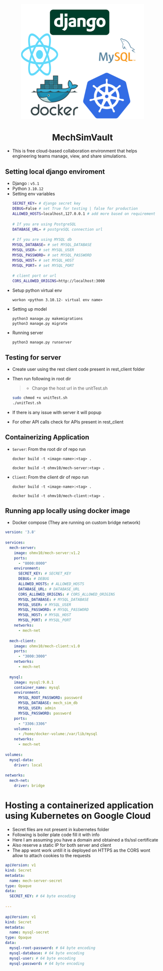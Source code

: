 <center>

<!-- |||||
|-|-|-|-|
| <img src="./readme_img/mysql-logo.svg" width=600/> | <img src="./readme_img/Django-Logo.png" width=1000/> | <img src="./readme_img/docker.svg" width=500/> | <img src="./readme_img/react-2.svg" width=500 /> | -->
<img src="./readme_img/mech.svg" width=400/>

# MechSimVault

</center>

- This is free cloud-based collaboration environment that helps engineering teams manage, view, and share simulations.

## Setting local django enviroment
- Django : `v5.1`
- Python `3.10.12`
- Setting env variables
  ```sh
  SECRET_KEY= # django secret key
  DEBUG=False # set True for testing | false for production
  ALLOWED_HOSTS=localhost,127.0.0.1 # add more based on requirement

  # If you are using PostgreSQL
  DATABASE_URL= # postgreSQL connection url

  # If you are using MYSQL db
  MYSQL_DATABASE= # set MYSQL_DATABASE
  MYSQL_USER= # set MYSQL_USER
  MYSQL_PASSWORD= # set MYSQL_PASSWORD
  MYSQL_HOST= # set MYSQL_HOST
  MYSQL_PORT= # set MYSQL_PORT

  # client port or url 
  CORS_ALLOWED_ORIGINS=http://localhost:3000
  ```
- Setup python virtual env 
  ```
  workon <python 3.10.12- virtual env name>
  ```
- Setting up model
  ```
  python3 manage.py makemigrations
  python3 manage.py migrate
  ```
- Running server
  ```
  python3 manage.py runserver
  ```

## Testing for server
- Create user using the rest client code present in rest_client folder
- Then run following in root dir
  > - Change the host url in the unitTest.sh 
 
  ```bash
  sudo chmod +x unitTest.sh
  ./unitTest.sh
  ```
- If there is any issue with server it will popup
- For other API calls check for APIs present in rest_client

## Containerizing Application
- `Server`: From the root dir of repo run
  ```
  docker build -t <image-name>:<tag> .
  ```
  ```
  docker build -t ohmv10/mech-server:<tag> .
  ```
- `Client`: From the client dir of repo run
  ```
  docker build -t <image-name>:<tag> .
  ```
  ```
  docker build -t ohmv10/mech-client:<tag> .
  ```
  
## Running app locally using docker image 
- Docker compose (They are running on custom bridge network)
```yaml
version: '3.8'

services:
  mech-server:
    image: ohmv10/mech-server:v1.2
    ports:
      - "8000:8000"
    environment:
      SECRET_KEY: # SECRET_KEY 
      DEBUG: # DEBUG 
      ALLOWED_HOSTS: # ALLOWED_HOSTS 
      DATABASE_URL: # DATABASE_URL 
      CORS_ALLOWED_ORIGINS: # CORS_ALLOWED_ORIGINS 
      MYSQL_DATABASE: # MYSQL_DATABASE 
      MYSQL_USER: # MYSQL_USER 
      MYSQL_PASSWORD: # MYSQL_PASSWORD 
      MYSQL_HOST: # MYSQL_HOST 
      MYSQL_PORT: # MYSQL_PORT 
    networks:
      - mech-net

  mech-client:
    image: ohmv10/mech-client:v1.0
    ports:
      - "3000:3000"
    networks:
      - mech-net

  mysql:
    image: mysql:9.0.1
    container_name: mysql
    environment:
      MYSQL_ROOT_PASSWORD: password
      MYSQL_DATABASE: mech_sim_db
      MYSQL_USER: admin
      MYSQL_PASSWORD: password
    ports:
      - "3306:3306"
    volumes:
      - /home/docker-volume:/var/lib/mysql
    networks:
      - mech-net

volumes:
  mysql-data:
    driver: local

networks:
  mech-net:
    driver: bridge

```


# Hosting a containerized application using Kubernetes on Google Cloud 
- Secret files are not present in kubernetes folder
- Following is boiler plate code fill it with info
- Here I am assuming you have a domain and obtained a tls/ssl certificate
- Also reserve a static IP for both server and client
- The app wont work untill it is deployed on HTTPS as the CORS wont allow to attach cookies to the requests

```yaml
apiVersion: v1
kind: Secret
metadata:
  name: mech-server-secret
type: Opaque
data:
  SECRET_KEY: # 64 byte encoding 

---

apiVersion: v1
kind: Secret
metadata:
  name: mysql-secret
type: Opaque
data:
  mysql-root-password: # 64 byte encoding 
  mysql-database: # 64 byte encoding 
  mysql-user: # 64 byte encoding 
  mysql-password: # 64 byte encoding 
```

